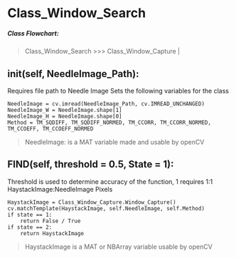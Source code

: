 # Class_Window_Search
##### Class Flowchart:
> Class_Window_Search >>> Class_Window_Capture |

## __init__(self, NeedleImage_Path):
Requires file path to Needle Image
Sets the following variables for the class
```
NeedleImage = cv.imread(NeedleImage_Path, cv.IMREAD_UNCHANGED)
NeedleImage_W = NeedleImage.shape[1]
NeedleImage_H = NeedleImage.shape[0]
Method = TM_SQDIFF, TM_SQDIFF_NORMED, TM_CCORR, TM_CCORR_NORMED, TM_CCOEFF, TM_CCOEFF_NORMED
```
> NeedleImage: is a MAT variable made and usable by openCV

## FIND(self, threshold = 0.5, State = 1):
Threshold is used to determine accuracy of the function, 1 requires 1:1 HaystackImage:NeedleImage Pixels 
```
HaystackImage = Class_Window_Capture.Window_Capture()
cv.matchTemplate(HaystackImage, self.NeedleImage, self.Method)
if state == 1:
	return False / True
if state == 2: 
	return HaystackImage
```
> HaystackImage is a MAT or NBArray variable usable by openCV
